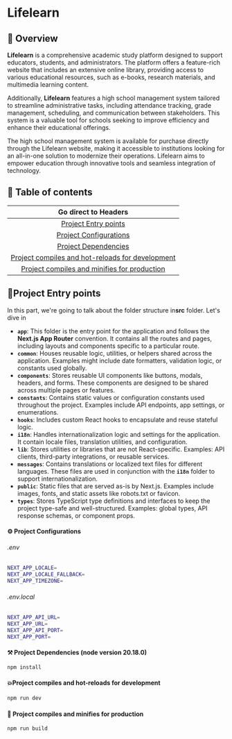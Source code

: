 # Lifelearn

## **📖 Overview**

**Lifelearn** is a comprehensive academic study platform designed to support educators, students, and administrators. The platform offers a feature-rich website that includes an extensive online library, providing access to various educational resources, such as e-books, research materials, and multimedia learning content.

Additionally, **Lifelearn** features a high school management system tailored to streamline administrative tasks, including attendance tracking, grade management, scheduling, and communication between stakeholders. This system is a valuable tool for schools seeking to improve efficiency and enhance their educational offerings.

The high school management system is available for purchase directly through the Lifelearn website, making it accessible to institutions looking for an all-in-one solution to modernize their operations. Lifelearn aims to empower education through innovative tools and seamless integration of technology.

## 📝 Table of contents

|                                        Go direct to Headers                                        |
| :------------------------------------------------------------------------------------------------: |
|                             [Project Entry points](#project-entry-points)                             |
|                      [Project Configurations](#%EF%B8%8F-project-configurations)                      |
|                        [Project Dependencies](#%EF%B8%8F-project-dependencies)                        |
| [Project compiles and hot-reloads for development](#project-compiles-and-hot-reloads-for-development) |
|     [Project compiles and minifies for production](#project-compiles-and-minifies-for-production)     |

## **🎯Project Entry points**

In this part, we're going to talk about the folder structure in**src** folder. Let's dive in

* **`app`**: This folder is the entry point for the application and follows the **Next.js App Router** convention. It contains all the routes and pages, including layouts and components specific to a particular route.
* **`common`**: Houses reusable logic, utilities, or helpers shared across the application. Examples might include date formatters, validation logic, or constants used globally.
* **`components`**: Stores reusable UI components like buttons, modals, headers, and forms. These components are designed to be shared across multiple pages or features.
* **`constants`**: Contains static values or configuration constants used throughout the project. Examples include API endpoints, app settings, or enumerations.
* **`hooks`**: Includes custom React hooks to encapsulate and reuse stateful logic.
* **`i18n`**: Handles internationalization logic and settings for the application. It contain locale files, translation utilities, and configuration.
* **`lib`**: Stores utilities or libraries that are not React-specific. Examples: API clients, third-party integrations, or reusable services.
* **`messages`**: Contains translations or localized text files for different languages. These files are used in conjunction with the **`i18n`** folder to support internationalization.
* **`public`**: Static files that are served as-is by Next.js. Examples include images, fonts, and static assets like robots.txt or favicon.
* **`types`**: Stores TypeScript type definitions and interfaces to keep the project type-safe and well-structured. Examples: global types, API response schemas, or component props.

#### ⚙️ Project Configurations

###### .env

```bash
NEXT_APP_LOCALE=
NEXT_APP_LOCALE_FALLBACK=
NEXT_APP_TIMEZONE=
```

###### .env.local

```bash
NEXT_APP_API_URL=
NEXT_APP_URL=
NEXT_APP_API_PORT=
NEXT_APP_PORT=
```

#### ⚒️ Project Dependencies (node version 20.18.0)

```bash
npm install
```

#### 💥Project compiles and hot-reloads for development

```bash
npm run dev
```

#### 🚀 Project compiles and minifies for production

```bash
npm run build
```
